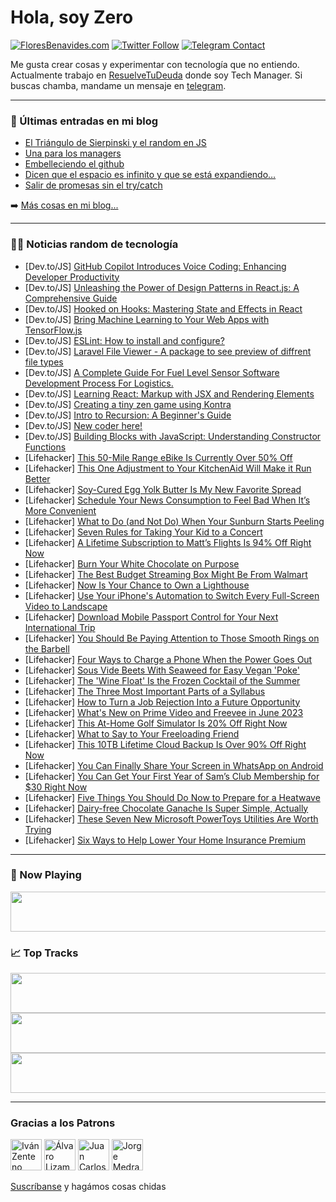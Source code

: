 # Hola, soy Zero

[![FloresBenavides.com](https://img.shields.io/website?down_message=oops&label=MiBlog&style=for-the-badge&up_message=online&url=https%3A%2F%2Ffloresbenavides.com)](https://floresbenavides.com) [![Twitter Follow](https://img.shields.io/twitter/follow/ZeroDragon?color=%231DA1F2&label=Follow&logo=twitter&logoColor=ffffff&style=for-the-badge)](https://twitter.com/zerodragon) [![Telegram Contact](https://img.shields.io/badge/escr%C3%ADbeme-ZeroDragon-%2326A5E4?style=for-the-badge&logo=telegram)](https://t.me/zerodragon)

Me gusta crear cosas y experimentar con tecnología que no entiendo.
Actualmente trabajo en [ResuelveTuDeuda](http://github.com/resuelve) donde soy Tech Manager.
Si buscas chamba, mandame un mensaje en [telegram](https://t.me/zerodragon).

---

### 📕 Últimas entradas en mi blog
<!-- BLOG-POST-LIST:START -->
- [El Triángulo de Sierpinski y el random en JS](https://floresbenavides.com/el-triangulo-de-sierpinski-y-el-random-en-js/)
- [Una para los managers](https://floresbenavides.com/una-para-los-managers/)
- [Embelleciendo el github](https://floresbenavides.com/embelleciendo-el-github/)
- [Dicen que el espacio es infinito y que se está expandiendo…](https://floresbenavides.com/dicen-que-el-espacio-es-infinito-y-que-se-esta-expandiendo/)
- [Salir de promesas sin el try/catch](https://floresbenavides.com/salir-de-promesas-sin-el-try-catch/)
<!-- BLOG-POST-LIST:END -->

➡️ [Más cosas en mi blog...](https://floresbenavides.com)

---

### 👨‍💻 Noticias random de tecnología
<!-- TECH-POSTS:START -->
- [Dev.to/JS] [GitHub Copilot Introduces Voice Coding: Enhancing Developer Productivity](https://dev.to/ishanbagchi/github-copilot-introduces-voice-coding-enhancing-developer-productivity-2k3b)
- [Dev.to/JS] [Unleashing the Power of Design Patterns in React.js: A Comprehensive Guide](https://dev.to/probablyabhinav/unleashing-the-power-of-design-patterns-in-reactjs-a-comprehensive-guide-4ni4)
- [Dev.to/JS] [Hooked on Hooks: Mastering State and Effects in React](https://dev.to/shubhamt619/hooked-on-hooks-mastering-state-and-effects-in-react-30hg)
- [Dev.to/JS] [Bring Machine Learning to Your Web Apps with TensorFlow.js](https://dev.to/abhaysinghr1/bring-machine-learning-to-your-web-apps-with-tensorflowjs-2ijh)
- [Dev.to/JS] [ESLint: How to install and configure?](https://dev.to/dmytrych/eslint-how-to-install-and-configure-9n9)
- [Dev.to/JS] [Laravel File Viewer - A package to see preview of diffrent file types](https://dev.to/vish4395/laravel-file-viewer-a-package-to-see-preview-of-diffrent-file-types-3e1e)
- [Dev.to/JS] [A Complete Guide For Fuel Level Sensor Software Development Process For Logistics.](https://dev.to/fleet_os/a-complete-guide-for-fuel-level-sensor-software-development-process-for-logistics-10pj)
- [Dev.to/JS] [Learning React: Markup with JSX and Rendering Elements](https://dev.to/rabibsust/learning-react-markup-with-jsx-and-rendering-elements-d00)
- [Dev.to/JS] [Creating a tiny zen game using Kontra](https://dev.to/mrlopis/creating-a-tiny-zen-game-using-kontra-jm8)
- [Dev.to/JS] [Intro to Recursion: A Beginner&#39;s Guide](https://dev.to/sunday/intro-to-recursion-a-beginners-guide-403k)
- [Dev.to/JS] [New coder here!](https://dev.to/andrewdstave/new-coder-here-51pp)
- [Dev.to/JS] [Building Blocks with JavaScript: Understanding Constructor Functions](https://dev.to/danities316/building-blocks-with-javascript-understanding-constructor-functions-44e4)
- [Lifehacker] [This 50-Mile Range eBike Is Currently Over 50% Off](https://lifehacker.com/this-50-mile-range-ebike-is-currently-over-50-off-1850480323)
- [Lifehacker] [This One Adjustment to Your KitchenAid Will Make it Run Better](https://lifehacker.com/this-one-adjustment-to-your-kitchenaid-will-make-it-run-1850489133)
- [Lifehacker] [Soy-Cured Egg Yolk Butter Is My New Favorite Spread](https://lifehacker.com/soy-cured-egg-yolk-butter-is-my-new-favorite-spread-1850492006)
- [Lifehacker] [Schedule Your News Consumption to Feel Bad When It’s More Convenient](https://lifehacker.com/schedule-your-news-consumption-to-feel-bad-when-it-s-mo-1850491790)
- [Lifehacker] [What to Do &lpar;and Not Do&rpar; When Your Sunburn Starts Peeling](https://lifehacker.com/what-to-do-and-not-do-when-your-sunburn-starts-peelin-1850490665)
- [Lifehacker] [Seven Rules for Taking Your Kid to a Concert](https://lifehacker.com/seven-rules-for-taking-your-kid-to-a-concert-1850484046)
- [Lifehacker] [A Lifetime Subscription to Matt’s Flights Is 94% Off Right Now](https://lifehacker.com/a-lifetime-subscription-to-matt-s-flights-is-94-off-ri-1850480357)
- [Lifehacker] [Burn Your White Chocolate on Purpose](https://lifehacker.com/burn-your-white-chocolate-on-purpose-1850491502)
- [Lifehacker] [The Best Budget Streaming Box Might Be From Walmart](https://lifehacker.com/the-best-budget-streaming-box-might-be-from-walmart-1850488513)
- [Lifehacker] [Now Is Your Chance to Own a Lighthouse](https://lifehacker.com/now-is-your-chance-to-own-a-lighthouse-1850488546)
- [Lifehacker] [Use Your iPhone&#39;s Automation to Switch Every Full-Screen Video to Landscape](https://lifehacker.com/use-your-iphones-automation-to-switch-every-full-screen-1850490209)
- [Lifehacker] [Download Mobile Passport Control for Your Next International Trip](https://lifehacker.com/download-mobile-passport-control-for-your-next-internat-1850488881)
- [Lifehacker] [You Should Be Paying Attention to Those Smooth Rings on the Barbell](https://lifehacker.com/you-should-be-paying-attention-to-those-smooth-rings-on-1850488648)
- [Lifehacker] [Four Ways to Charge a Phone When the Power Goes Out](https://lifehacker.com/four-ways-to-charge-a-phone-when-the-power-goes-out-1850487254)
- [Lifehacker] [Sous Vide Beets With Seaweed for Easy Vegan &#39;Poke&#39;](https://lifehacker.com/sous-vide-beets-with-seaweed-for-easy-vegan-poke-1850487675)
- [Lifehacker] [The &#39;Wine Float&#39; Is the Frozen Cocktail of the Summer](https://lifehacker.com/the-wine-float-is-the-frozen-cocktail-of-the-summer-1850488515)
- [Lifehacker] [The Three Most Important Parts of a Syllabus](https://lifehacker.com/the-three-most-important-parts-of-a-syllabus-1850488708)
- [Lifehacker] [How to Turn a Job Rejection Into a Future Opportunity](https://lifehacker.com/how-to-turn-a-job-rejection-into-a-future-opportunity-1850462953)
- [Lifehacker] [What&#39;s New on Prime Video and Freevee in June 2023](https://lifehacker.com/whats-new-on-prime-video-and-freevee-in-june-2023-1850488806)
- [Lifehacker] [This At-Home Golf Simulator Is 20% Off Right Now](https://lifehacker.com/this-at-home-golf-simulator-is-20-off-right-now-1850480331)
- [Lifehacker] [What to Say to Your Freeloading Friend](https://lifehacker.com/what-to-say-to-your-freeloading-friend-1850474833)
- [Lifehacker] [This 10TB Lifetime Cloud Backup Is Over 90% Off Right Now](https://lifehacker.com/this-10tb-lifetime-cloud-backup-is-over-90-off-right-n-1850480265)
- [Lifehacker] [You Can Finally Share Your Screen in WhatsApp on Android](https://lifehacker.com/you-can-finally-share-your-screen-in-whatsapp-on-androi-1850487249)
- [Lifehacker] [You Can Get Your First Year of Sam’s Club Membership for $30 Right Now](https://lifehacker.com/you-can-get-your-first-year-of-sam-s-club-membership-fo-1850480310)
- [Lifehacker] [Five Things You Should Do Now to Prepare for a Heatwave](https://lifehacker.com/five-things-you-should-do-now-to-prepare-for-a-heatwave-1850485876)
- [Lifehacker] [Dairy-free Chocolate Ganache Is Super Simple, Actually](https://lifehacker.com/dairy-free-chocolate-ganache-is-super-simple-actually-1850486743)
- [Lifehacker] [These Seven New Microsoft PowerToys Utilities Are Worth Trying](https://lifehacker.com/these-seven-new-microsoft-powertoys-utilities-are-worth-1850484673)
- [Lifehacker] [Six Ways to Help Lower Your Home Insurance Premium](https://lifehacker.com/six-ways-to-help-lower-your-home-insurance-premium-1850484971)<!-- TECH-POSTS:END -->

---

### 🎵 Now Playing
<a href="https://spotify-now-playing-dun.vercel.app/now-playing?open"><img src="https://spotify-now-playing-dun.vercel.app/now-playing" width="540" height="64"></a>

### 📈 Top Tracks
<a href="https://spotify-now-playing-dun.vercel.app/top-tracks?i=1&open"><img src="https://spotify-now-playing-dun.vercel.app/top-tracks?i=1" width="540" height="64"></a>
<a href="https://spotify-now-playing-dun.vercel.app/top-tracks?i=2&open"><img src="https://spotify-now-playing-dun.vercel.app/top-tracks?i=2" width="540" height="64"></a>
<a href="https://spotify-now-playing-dun.vercel.app/top-tracks?i=3&open"><img src="https://spotify-now-playing-dun.vercel.app/top-tracks?i=3" width="540" height="64"></a>

---

### Gracias a los Patrons
[<img src="https://avatars.githubusercontent.com/u/243380?v=4" alt="Iván Zenteno" width="50px">](https://github.com/k001) [<img src="https://avatars.githubusercontent.com/u/19955639?v=4" alt="Álvaro Lizama" width="50px">](https://github.com/alvarolizama) [<img src="https://avatars.githubusercontent.com/u/2718753?v=4" alt="Juan Carlos Ruiz" width="50px">](https://github.com/JuanCrg90) [<img src="https://avatars.githubusercontent.com/u/37025?v=4" alt="Jorge Medrano" width="50px">](https://github.com/h1pp1e) 

[Suscríbanse](https://www.patreon.com/zerodragon) y hagámos cosas chidas
